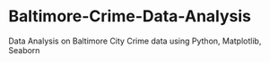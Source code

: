 # Baltimore-Crime-Data-Analysis
Data Analysis on Baltimore City Crime data using Python, Matplotlib, Seaborn
